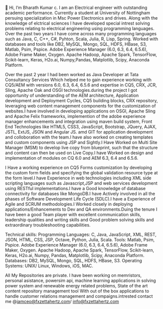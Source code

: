 👋 Hi, I’m Bharath Kumar c.
I am an Electrical engineer with outstanding academic performance. Currently a student at University of Nottingham persuing specialization  in Msc Power Electronics and drives. Along with the knowledge of elctrical sciences 
I have developed special intrest solving problems relating to electrical engineering using programming languages. Over the past two years I have come across many programming languages 
such as Java, C, C++, C#, Pyhton, Scala, Julia, R, Lisp, Spring. Worked with databases and tools like DB2, MySQL, Mongo, SQL, HDFS, HBase, S3, Matlab, Psim, Pspice. Adobe Experience Manager (6.0, 6.3, 6.4, 6.5.6), Adobe Frame
Maker, Oxygen. Apache Hadoop, Apache Spark, TensorFlow, Scikit-learn, Keras, H2o.ai, Numpy,Pandas, Matplotlib, Scipy, Anaconda Platform.

Over the past 2 year I had been worked as Java Developer at Tata Consultancy Services Which helped me to gain experience working with CQ5/AEM with versions 6.0, 6.3, 6.4, 6.5.6 and expertise in CQ5, CRX, JCR, Sling, Apache Oak
and OSGI technologies.during the project I got opportunity of understanding of the AEM architecture, Application development and Deployment Cycles, CQ5 building blocks, CRX
repository, leveraging web content management components for the customization of websites.I have involved in developing applications on OSGI, Apache Sling and Apache Felix
frameworks, implemention of the adobe experience manager enhancements and integration using maven build system, Front End Technologies like HTML5, CSS3, JavaScript, Bootstrap,
JQuery, AJAX, JSTL, ExtJS, JSON and Angular JS. amd GIT for application development and colloboration with the team.I have also worked on creating templates and custom components
using JSP and Sightly.I Have Worked on Multi Site Manager (MSM) to develop live copy from blueprint, such that the structure and content can then be used on Live Copy.I have Worked on design and implementation of modules on CQ 6.0 and AEM 6.3, 6.4 and 6.5.6.

I Have a working experience on CQ5 Forms customization by developing the custom form fields and specifying the global validation resource type at the form level.I have Experience in web technologies including XML side scripting languages such as Javascript,JSP and web services development using RESTful implementations.I have a Good knowledge of database connectivity for databases like MongoDB.I have Actively involved in all the phases of Software Development Life Cycle (SDLC).I have a Experience of Agile and SCRUM methodologies.I Worked closely in deploying applications/Enhancements to Dev and QA environments.Duing the tenure I have been a good Team player with excellent communication skills, leadership qualities and writing skills and Good problem solving skills and extraordinary troubleshooting capabilities. 

Technical skills:
Programming Languages: C, Java, JavaScript, XML, REST, JSON, HTML, CSS, JSP, Octave, Python,
Julia, Scala.
Tools: Matlab, Psim, Pspice. Adobe Experience Manager (6.0, 6.3, 6.4, 6.5.6), Adobe Frame
Maker, Oxygen. Apache Hadoop, Apache Spark, TensorFlow, Scikit-learn, Keras, H2o.ai, Numpy,
Pandas, Matplotlib, Scipy, Anaconda Platform.
Databases: DB2, MySQL, Mongo, SQL, HDFS, HBase, S3.
Operating Systems: UNIX/ Linux, Windows, iOS, MAC. 

All My Repositories are private.
I have been working on memristors, personal asistance, powersim api, machine learning applications in solving power system and renewable energy related problems, State of the art content repository management tool 
With out of the box applications to handle customer relations management and compaigns.intrested contact me @iamceo@fxzettahertz.com/ info@fxzettahertz.com
